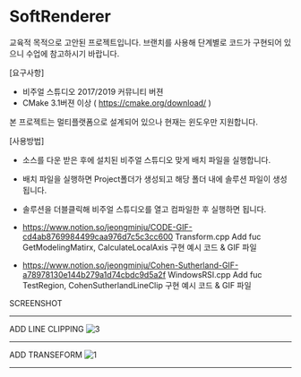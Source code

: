 # SoftRenderer

교육적 목적으로 고안된 프로젝트입니다. 
브랜치를 사용해 단계별로 코드가 구현되어 있으니 수업에 참고하시기 바랍니다. 

[요구사항]
- 비주얼 스튜디오 2017/2019 커뮤니티 버젼
- CMake 3.1버젼 이상 ( https://cmake.org/download/ )

본 프로젝트는 멀티플랫폼으로 설계되어 있으나 현재는 윈도우만 지원합니다. 

[사용방법]
- 소스를 다운 받은 후에 설치된 비주얼 스튜디오 맞게 배치 파일을 실행합니다. 
- 배치 파일을 실행하면 Project폴더가 생성되고 해당 폴더 내에 솔루션 파일이 생성됩니다. 
- 솔루션을 더블클릭해 비주얼 스튜디오를 열고 컴파일한 후 실행하면 됩니다.

- https://www.notion.so/jeongminju/CODE-GIF-cd4ab8769984499caa976d7c5c3cc600 Transform.cpp Add fuc GetModelingMatirx, CalculateLocalAxis 구현 예시 코드 & GIF 파일

- https://www.notion.so/jeongminju/Cohen-Sutherland-GIF-a78978130e144b279a1d74cbdc9d5a2f WindowsRSI.cpp Add fuc TestRegion, CohenSutherlandLineClip 구현 예시 코드 & GIF 파일

SCREENSHOT

-----------------------------------------------------------------------------------------------------------
ADD LINE CLIPPING
![3](https://user-images.githubusercontent.com/43086720/81179906-48ce8c00-8fe5-11ea-9508-66abc2c50615.gif)

-----------------------------------------------------------------------------------------------------------
ADD TRANSEFORM
![1](https://user-images.githubusercontent.com/43086720/81069805-5caebb00-8f1d-11ea-9adc-292800fbbfc7.gif)

-----------------------------------------------------------------------------------------------------------
